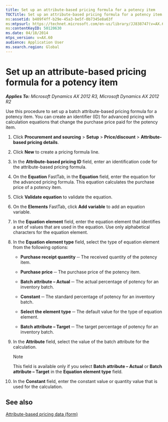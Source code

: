 ```yaml
---
title: Set up an attribute-based pricing formula for a potency item
TOCTitle: Set up an attribute-based pricing formula for a potency item
ms:assetid: b409f4ff-b29e-45a3-be5f-0b7345e8a63f
ms:mtpsurl: https://technet.microsoft.com/en-us/library/JJ838747(v=AX.60)
ms:contentKeyID: 50120630
ms.date: 04/18/2014
mtps_version: v=AX.60
audience: Application User
ms.search.region: Global
---
```


# Set up an attribute-based pricing formula for a potency item 


_**Applies To:** Microsoft Dynamics AX 2012 R3, Microsoft Dynamics AX 2012 R2_

Use this procedure to set up a batch attribute-based pricing formula for a potency item. You can create an identifier (ID) for advanced pricing with calculation equations that change the purchase price paid for the potency item.

1.  Click **Procurement and sourcing** \> **Setup** \> **Price/discount** \> **Attribute-based pricing details**.

2.  Click **New** to create a pricing formula line.

3.  In the **Attribute-based pricing ID** field, enter an identification code for the attribute-based pricing formula.

4.  On the **Equation** FastTab, in the **Equation** field, enter the equation for the advanced pricing formula. This equation calculates the purchase price of a potency item.

5.  Click **Validate equation** to validate the equation.

6.  On the **Elements** FastTab, click **Add variable** to add an equation variable.

7.  In the **Equation element** field, enter the equation element that identifies a set of values that are used in the equation. Use only alphabetical characters for the equation element.

8.  In the **Equation element type** field, select the type of equation element from the following options:
    
      - **Purchase receipt quantity** ─ The received quantity of the potency item.
    
      - **Purchase price** ─ The purchase price of the potency item.
    
      - **Batch attribute – Actual** ─ The actual percentage of potency for an inventory batch.
    
      - **Constant** ─ The standard percentage of potency for an inventory batch.
    
      - **Select the element type** ─ The default value for the type of equation element.
    
      - **Batch attribute – Target** ─ The target percentage of potency for an inventory batch.

9.  In the **Attribute** field, select the value of the batch attribute for the calculation.
    

    > [!NOTE]
    > <P>This field is available only if you select <STRONG>Batch attribute – Actual</STRONG> or <STRONG>Batch attribute – Target</STRONG> in the <STRONG>Equation element type</STRONG> field.</P>



10. In the **Constant** field, enter the constant value or quantity value that is used for the calculation.

## See also

[Attribute-based pricing data (form)](https://technet.microsoft.com/en-us/library/jj838766\(v=ax.60\))

  


